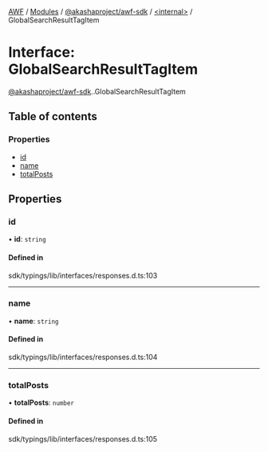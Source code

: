 [AWF](../README.md) / [Modules](../modules.md) / [@akashaproject/awf-sdk](../modules/akashaproject_awf_sdk.md) / [<internal\>](../modules/akashaproject_awf_sdk._internal_.md) / GlobalSearchResultTagItem

# Interface: GlobalSearchResultTagItem

[@akashaproject/awf-sdk](../modules/akashaproject_awf_sdk.md).[<internal>](../modules/akashaproject_awf_sdk._internal_.md).GlobalSearchResultTagItem

## Table of contents

### Properties

- [id](akashaproject_awf_sdk._internal_.GlobalSearchResultTagItem.md#id)
- [name](akashaproject_awf_sdk._internal_.GlobalSearchResultTagItem.md#name)
- [totalPosts](akashaproject_awf_sdk._internal_.GlobalSearchResultTagItem.md#totalposts)

## Properties

### id

• **id**: `string`

#### Defined in

sdk/typings/lib/interfaces/responses.d.ts:103

___

### name

• **name**: `string`

#### Defined in

sdk/typings/lib/interfaces/responses.d.ts:104

___

### totalPosts

• **totalPosts**: `number`

#### Defined in

sdk/typings/lib/interfaces/responses.d.ts:105
